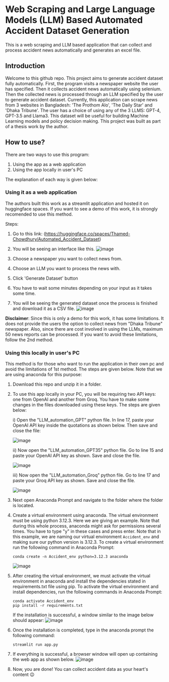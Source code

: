 # Web Scraping and Large Language Models (LLM) Based Automated Accident Dataset Generation
This is a web scraping and LLM based application that can collect and process accident news automatically and generates an excel file.
## Introduction
Welcome to this github repo. This project aims to generate accident dataset fully automatically. First, the program visits a newspaper website the user has specified. Then it collects accident news automatically using selenium. Then the collected news is processed through an LLM specified by the user to generate accident dataset. Currently, this application can scrape news from 3 websites in Bangladesh: 'The Prothom Alo', 'The Daily Star' and 'Dhaka Tribune'. The user has a choice of using any of the 3 LLMS: GPT-4, GPT-3.5 and Llama3. This dataset will be useful for building Machine Learning models and policy decision making.
This project was built as part of a thesis work by the author.
## How to use?
There are two ways to use this program:
  1) Using the app as a web application
  2) Using the app locally in user's PC

The explanation of each way is given below:
### Using it as a web application
The authors built this work as a streamlit application and hosted it on huggingface spaces. If you want to see a demo of this work, it is strongly recomended to use this method. 

Steps:

1) Go to this link:
   (https://huggingface.co/spaces/Thamed-Chowdhury/Automated_Accident_Dataset)
2) You will be seeing an interface like this.
   ![image](https://github.com/user-attachments/assets/60865c55-988d-442f-bbe9-8c43b7b01404)

3) Choose a newspaper you want to collect news from.
4) Choose an LLM you want to process the news with.
5) Click 'Generate Dataset' button
6) You have to wait some minutes depending on your input as it takes some time.
7) You will be seeing the generated dataset once the process is finished and download it as a CSV file.
   ![image](https://github.com/user-attachments/assets/ee4d6921-1af6-40cf-81af-a1f8a0552ae1)


**Disclaimer**: Since this is only a demo for this work, it has some limitations. It does not provide the users the option to collect news from "Dhaka Tribune" newspaper. Also, since there are cost involved in using the LLMs, maximum 50 news reports can be processed. If you want to avoid these limitations, follow the 2nd method.

### Using this locally in user's PC
This method is for those who want to run the application in their own pc and avoid the limitations of 1st method. The steps are given below. Note that we are using anaconda for this purpose:

1) Download this repo and unzip it in a folder.
2) To use this app locally in your PC, you will be requiring two API keys: one from OpenAI and another from Groq. You have to make some changes in the files downloaded using these keys. The steps are given below:
   
   i) Open the "LLM_automation_GPT" python file. In line 17, paste your OpenAI API key inside the quotations as shown below. Then save and close the file:
   
   ![image](https://github.com/user-attachments/assets/803a8e51-bf2a-4d07-9a66-6d154cb9b496)

   ii) Now open the "LLM_automation_GPT35" python file. Go to line 15 and paste your OpenAI API key as shown. Save and close the file.
   
   ![image](https://github.com/user-attachments/assets/8355a0f1-e049-4179-9b3c-3cddd0ba7364)

   iii) Now open the "LLM_automation_Groq" python file. Go to line 17 and paste your Groq API key as shown. Save and close the file.
   
   ![image](https://github.com/user-attachments/assets/c7d2a5f4-2133-43ec-9977-c7cad1555728)


3) Next open Anaconda Prompt and navigate to the folder where the folder is located.
4) Create a virtual environment using anaconda. The virtual environment must be using python 3.12.3. Here we are giving an example. Note that during this whole process, anaconda might ask for permissions several times. You have to type "y" in these cases and press enter. Note that in this example, we are naming our virtual environment `Accident_env` and making sure our python version is 3.12.3. To create a virtual environment run the following command in Anaconda Prompt:
   ```
   conda create -n Accident_env python=3.12.3 anaconda
   ```
   ![image](https://github.com/user-attachments/assets/18e70cfd-f19c-431f-928d-06c94f4d59cf)
   
5) After creating the virtual environment, we must activate the virtual environment in anaconda and install the dependencies stated in requirements.txt file using pip. To activate the virtual environment and install dependencies, run the following commands in Anaconda Prompt:
   ```
   conda activate Accident_env
   pip install -r requirements.txt
   ```
   If the installation is successful, a window similar to the image below should appear:
   ![image](https://github.com/user-attachments/assets/5f502510-2225-4fcc-83a4-737f198f5332)

6) Once the installation is completed, type in the anaconda prompt the following command:
   ```
   streamlit run app.py
   ```
7) If everything is successful, a browser window will open up containing the web app as shown below.
   ![image](https://github.com/user-attachments/assets/41c30210-64a5-4863-8fe9-f8a6cb90e42b)

8) Now, you are done! You can collect accident data as your heart's content 😉


